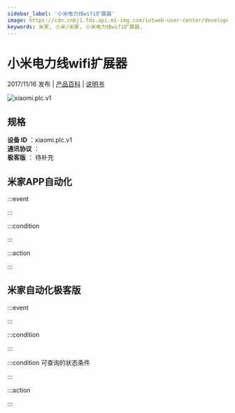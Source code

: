 ```yaml
---
sidebar_label: '小米电力线wifi扩展器'
image: https://cdn.cnbj1.fds.api.mi-img.com/iotweb-user-center/developer_1679047512774AQChLaHo.png?GalaxyAccessKeyId=AKVGLQWBOVIRQ3XLEW&Expires=9223372036854775807&Signature=oi9+nl4vmSuHCaYMDbLdsgYf5DU=
keywords: 米家, 小米/米家, 小米电力线wifi扩展器, 
---
```

# 小米电力线wifi扩展器

2017/11/16 发布 | [产品百科](https://home.mi.com/webapp/content/baike/product/index.html?model=xiaomi.plc.v1/) | [说明书](https://home.mi.com/views/introduction.html?model=xiaomi.plc.v1&region=cn)

![xiaomi.plc.v1](https://cdn.cnbj1.fds.api.mi-img.com/iotweb-user-center/developer_1679047512774AQChLaHo.png?GalaxyAccessKeyId=AKVGLQWBOVIRQ3XLEW&Expires=9223372036854775807&Signature=oi9+nl4vmSuHCaYMDbLdsgYf5DU=)

## 规格  
> 
**设备 ID** ：xiaomi.plc.v1  
**通讯协议** ：  
**极客版**  ： 待补充 


## 米家APP自动化  

:::event  

:::

:::condition  

:::

:::action   

:::

## 米家自动化极客版  

:::event  

:::

:::condition  

:::

:::condition 可查询的状态条件  

:::

:::action  

:::

        
